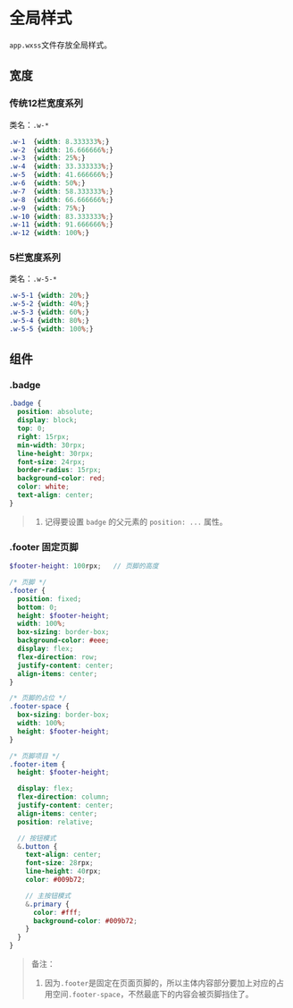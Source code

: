 # 全局样式

`app.wxss`文件存放全局样式。

## 宽度

### 传统12栏宽度系列

类名：`.w-*`

```css
.w-1  {width: 8.333333%;}
.w-2  {width: 16.666666%;}
.w-3  {width: 25%;}
.w-4  {width: 33.333333%;}
.w-5  {width: 41.666666%;}
.w-6  {width: 50%;}
.w-7  {width: 58.333333%;}
.w-8  {width: 66.666666%;}
.w-9  {width: 75%;}
.w-10 {width: 83.333333%;}
.w-11 {width: 91.666666%;}
.w-12 {width: 100%;}
```

### 5栏宽度系列

类名：`.w-5-*`

```css
.w-5-1 {width: 20%;}
.w-5-2 {width: 40%;}
.w-5-3 {width: 60%;}
.w-5-4 {width: 80%;}
.w-5-5 {width: 100%;}
```

## 组件

### .badge

```css
.badge {
  position: absolute;
  display: block;
  top: 0;
  right: 15rpx;
  min-width: 30rpx;
  line-height: 30rpx;
  font-size: 24rpx;
  border-radius: 15rpx;
  background-color: red;
  color: white;
  text-align: center;
}
```

> 1. 记得要设置 `badge` 的父元素的 `position: ...` 属性。


### .footer 固定页脚

```scss
$footer-height: 100rpx;   // 页脚的高度

/* 页脚 */
.footer {
  position: fixed;
  bottom: 0;
  height: $footer-height;
  width: 100%;
  box-sizing: border-box;
  background-color: #eee;
  display: flex;
  flex-direction: row;
  justify-content: center;
  align-items: center;
}

/* 页脚的占位 */
.footer-space {
  box-sizing: border-box;
  width: 100%;
  height: $footer-height;
}

/* 页脚项目 */
.footer-item {
  height: $footer-height;

  display: flex;
  flex-direction: column;
  justify-content: center;
  align-items: center;
  position: relative;

  // 按钮模式
  &.button {
    text-align: center;
    font-size: 28rpx;
    line-height: 40rpx;
    color: #009b72;

    // 主按钮模式
    &.primary {
      color: #fff;
      background-color: #009b72;
    }
  }
}
```

> 备注：
> 1. 因为`.footer`是固定在页面页脚的，所以主体内容部分要加上对应的占用空间`.footer-space`，不然最底下的内容会被页脚挡住了。
